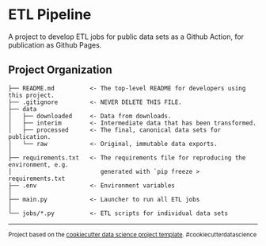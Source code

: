 ETL Pipeline
==============================

A project to develop ETL jobs for public data sets as a Github Action, for publication as Github Pages.

Project Organization
------------

    ├── README.md          <- The top-level README for developers using this project.
    ├── .gitignore         <- NEVER DELETE THIS FILE.
    ├── data
    │   ├── downloaded     <- Data from downloads.
    │   ├── interim        <- Intermediate data that has been transformed.
    │   ├── processed      <- The final, canonical data sets for publication.
    │   └── raw            <- Original, immutable data exports.
    │
    ├── requirements.txt   <- The requirements file for reproducing the environment, e.g.
    │                         generated with `pip freeze > requirements.txt
    ├── .env               <- Environment variables                          
    │
    ├── main.py            <- Launcher to run all ETL jobs
    │                          
    └── jobs/*.py          <- ETL scripts for individual data sets
    

--------

<p><small>Project based on the <a target="_blank" href="https://drivendata.github.io/cookiecutter-data-science/">cookiecutter data science project template</a>. #cookiecutterdatascience</small></p>
	
